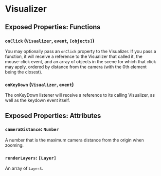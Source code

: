 # Visualizer

## Exposed Properties: Functions

### `onClick` (`Visualizer`, `event`, `[objects]`)
You may optionally pass an `onClick` property to the Visualizer. If you pass a function, it will receive a reference to the Visualizer that called it, the mouse-click event, and an array of objects in the scene for which that click may apply, ordered by distance from the camera (with the 0th element being the closest).

### `onKeyDown` (`Visualizer`, `event`)
The onKeyDown listener will receive a reference to its calling Visualizer, as well as the keydown event itself.

## Exposed Properties: Attributes

### `cameraDistance`: `Number`
A number that is the maximum camera distance from the origin when zooming.

### `renderLayers`: `[Layer]`
An array of `Layer`s.
